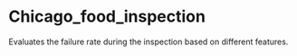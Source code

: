 # Chicago_food_inspection
Evaluates the failure rate during the inspection based  on different features.
